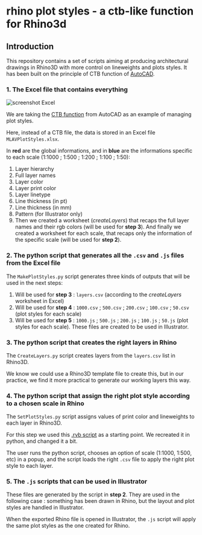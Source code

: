 # rhino plot styles - a ctb-like function for Rhino3d

## Introduction

This repository contains a set of scripts aiming at producing architectural drawings in Rhino3D with more control on lineweights and plots styles. It has been built on the principle of CTB function of [AutoCAD](https://www.autodesk.fr/products/autocad/overview).

### 1. The Excel file that contains everything

![screenshot Excel](https://gitlab.com/mlav.land/rhinoplotstyles/-/raw/master/images/screenShotXLS-1.jpg)

We are taking the [CTB function](https://www.landfx.com/docs/cad-basics/plotting/item/2482-ctb.html) from AutoCAD as an example of managing plot styles.

Here, instead of a CTB file, the data is stored in an Excel file `MLAVPlotStyles.xlsx`.

In **red** are the global informations, and in **blue** are the informations specific to each scale (1:1000 ; 1:500 ; 1:200 ; 1:100 ; 1:50):

1. Layer hierarchy
2. Full layer names
3. Layer color
4. Layer print color
5. Layer linetype
6. Line thickness (in pt)
7. Line thickness (in mm)
8. Pattern (for Illustrator only)
9. Then we created a worksheet (*createLayers*) that recaps the full layer names and their rgb colors (will be used for **step 3**). And finally we created a worksheet for each scale, that recaps only the information of the specific scale (will be used for **step 2**).

### 2. The python script that generates all the `.csv` and `.js` files from the Excel file

The `MakePlotStyles.py` script generates three kinds of outputs that will be used in the next steps:

1. Will be used for **step 3** : `layers.csv` (according to the *createLayers* worksheet in Excel)
2. Will be used for **step 4** : `1000.csv` ; `500.csv` ; `200.csv` ; `100.csv` ; `50.csv` (plot styles for each scale)
3. Will be used for **step 5** : `1000.js` ; `500.js` ; `200.js` ; `100.js` ; `50.js` (plot styles for each scale). These files are created to be used in Illustrator.

### 3. The python script that creates the right layers in Rhino

The `CreateLayers.py` script creates layers from the `layers.csv` list in Rhino3D.

We know we could use a Rhino3D template file to create this, but in our practice, we find it more practical to generate our working layers this way.

### 4. The python script that assign the right plot style according to a chosen scale in Rhino

The `SetPlotStyles.py` script assigns values of print color and lineweights to each layer in Rhino3D.

For this step we used this [.rvb script](https://wiki.mcneel.com/acadplot2rhino) as a starting point. We recreated it in python, and changed it a bit.

The user runs the python script, chooses an option of scale (1:1000, 1:500, etc) in a popup, and the script loads the right `.csv` file to apply the right plot style to each layer.

### 5. The `.js` scripts that can be used in Illustrator

These files are generated by the script in **step 2**. They are used in the following case : something has been drawn in Rhino, but the layout and plot styles are handled in Illustrator.

When the exported Rhino file is opened in Illustrator, the `.js` script will apply the same plot styles as the one created for Rhino.
